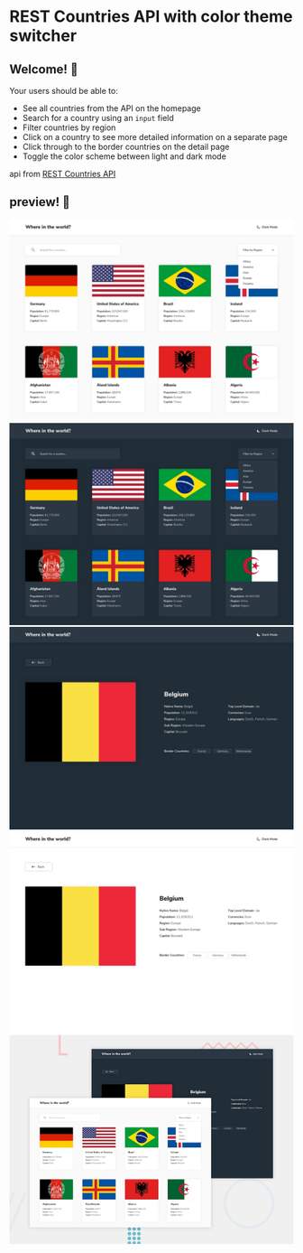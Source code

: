 # REST Countries API with color theme switcher

## Welcome! 👋

Your users should be able to:

- See all countries from the API on the homepage
- Search for a country using an `input` field
- Filter countries by region
- Click on a country to see more detailed information on a separate page
- Click through to the border countries on the detail page
- Toggle the color scheme between light and dark mode

api from [REST Countries API](https://restcountries.com)

## preview! 👋

![Project Screenshot](./design/desktop-design-home-light.jpg)
![Project Screenshot](./design/desktop-design-home-dark.jpg)
![Project Screenshot](./design/desktop-design-detail-dark.jpg)
![Project Screenshot](./design/desktop-design-detail-light.jpg)
![Project Screenshot](./design/desktop-preview.jpg)
